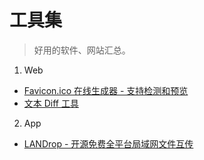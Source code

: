 # 工具集
> 好用的软件、网站汇总。

1. Web
+ [Favicon.ico 在线生成器 - 支持检测和预览](https://realfavicongenerator.net/)
+ [文本 Diff 工具](http://incaseofstairs.com/jsdiff/)

2. App
+ [LANDrop - 开源免费全平台局域网文件互传](https://landrop.app/)
